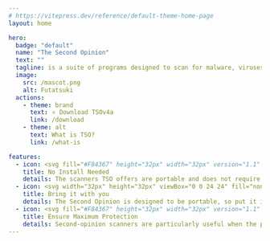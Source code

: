 ```yaml
---
# https://vitepress.dev/reference/default-theme-home-page
layout: home

hero:
  badge: "default"
  name: "The Second Opinion" 
  text: ""
  tagline: is a suite of programs designed to scan for malware, viruses, trojans, and many more for your PC.
  image:
    src: /mascot.png
    alt: Futatsuki
  actions:
    - theme: brand
      text: ⭐ Download TSOv4a
      link: /download
    - theme: alt
      text: What is TSO?
      link: /what-is

features:
  - icon: <svg fill="#F84367" height="32px" width="32px" version="1.1" xmlns="http://www.w3.org/2000/svg" xmlns:xlink="http://www.w3.org/1999/xlink" viewBox="0 0 24 24" enable-background="new 0 0 24 24" xml:space="preserve" stroke="#F84367" stroke-width="0.00024000000000000003"><g id="SVGRepo_bgCarrier" stroke-width="0"></g><g id="SVGRepo_tracerCarrier" stroke-linecap="round" stroke-linejoin="round" stroke="#CCCCCC" stroke-width="0.9600000000000002"></g><g id="SVGRepo_iconCarrier"> <g id="install"> <path d="M12,21.5l-8-4.7v-3.8l-4-2.4l5-4.7l7-3.3l7.2,3.3l4.8,4.7l-4,2.3v3.8L12,21.5z M13,12.2V19l5-3v-2l-2.1,1.2L13,12.2z M6,16 l5,3v-6.8l-3.1,3L6,14V16z M13.4,10.5l2.9,2.7l5.2-3.1l-3-2.8L13.4,10.5z M2.6,10.1l5.1,3.1l2.9-2.7L5.5,7.3L2.6,10.1z M7.1,6.5 l4.9,3l4.9-3L12,4.1L7.1,6.5z"></path> </g> </g></svg>
    title: No Install Needed
    details: The scanners TSO offers are portable and does not require installing. (except for one lol)
  - icon: <svg width="32px" height="32px" viewBox="0 0 24 24" fill="none" xmlns="http://www.w3.org/2000/svg" stroke="#ffffff"><g id="SVGRepo_bgCarrier" stroke-width="0"></g><g id="SVGRepo_tracerCarrier" stroke-linecap="round" stroke-linejoin="round"></g><g id="SVGRepo_iconCarrier"> <path d="M17 10V4.6C17 4.03995 17 3.75992 16.891 3.54601C16.7951 3.35785 16.6422 3.20487 16.454 3.10899C16.2401 3 15.9601 3 15.4 3H8.6C8.03995 3 7.75992 3 7.54601 3.10899C7.35785 3.20487 7.20487 3.35785 7.10899 3.54601C7 3.75992 7 4.03995 7 4.6V10M10.5 7V6M13.5 7V6M11.4 21H12.6C14.8402 21 15.9603 21 16.816 20.564C17.5686 20.1805 18.1805 19.5686 18.564 18.816C19 17.9603 19 16.8402 19 14.6V11.6C19 11.0399 19 10.7599 18.891 10.546C18.7951 10.3578 18.6422 10.2049 18.454 10.109C18.2401 10 17.9601 10 17.4 10H6.6C6.03995 10 5.75992 10 5.54601 10.109C5.35785 10.2049 5.20487 10.3578 5.10899 10.546C5 10.7599 5 11.0399 5 11.6V14.6C5 16.8402 5 17.9603 5.43597 18.816C5.81947 19.5686 6.43139 20.1805 7.18404 20.564C8.03968 21 9.15979 21 11.4 21Z" stroke="#F84367" stroke-width="2" stroke-linecap="round" stroke-linejoin="round"></path> </g></svg>
    title: Bring it with you
    details: The Second Opinion is designed to be portable, so put it in a thumb drive and carry it around with you!
  - icon: <svg fill="#F84367" height="32px" width="32px" version="1.1" id="Layer_1" xmlns="http://www.w3.org/2000/svg" xmlns:xlink="http://www.w3.org/1999/xlink" viewBox="0 0 512 512" xml:space="preserve"><g id="SVGRepo_bgCarrier" stroke-width="0"></g><g id="SVGRepo_tracerCarrier" stroke-linecap="round" stroke-linejoin="round"></g><g id="SVGRepo_iconCarrier"> <g> <g> <g> <path d="M452.184,64.414l-13.12-2.624C378.866,49.751,320.505,29.724,265.538,2.251c-6.004-3.001-13.071-3.001-19.075,0 C191.478,29.733,133.136,49.754,72.938,61.79l-13.121,2.624c-9.972,1.994-17.149,10.75-17.149,20.919v78.549 c0,91.952,36.531,180.151,101.544,245.165l96.704,96.704c8.331,8.331,21.839,8.331,30.17,0l96.704-96.704 c65.014-65.014,101.544-153.213,101.544-245.165V85.333C469.333,75.164,462.156,66.409,452.184,64.414z M426.667,163.883 c0,80.636-32.036,157.983-89.048,214.995L256,460.497l-81.619-81.619c-57.012-57.012-89.048-134.359-89.048-214.995v-61.072 C144.359,90.665,201.669,71.279,256,45.097c54.318,26.174,111.642,45.564,170.667,57.714V163.883z"></path> <path d="M234.671,106.662c0,11.776,9.557,21.333,21.333,21.333s21.333-9.557,21.333-21.333s-9.557-21.333-21.333-21.333 S234.671,94.886,234.671,106.662z"></path> <path d="M256.004,170.662c-11.776,0-21.333,9.557-21.333,21.333s9.557,21.333,21.333,21.333s21.333-9.557,21.333-21.333 S267.78,170.662,256.004,170.662z"></path> <path d="M256.004,255.996c-11.776,0-21.333,9.557-21.333,21.333s9.557,21.333,21.333,21.333s21.333-9.557,21.333-21.333 S267.78,255.996,256.004,255.996z"></path> <path d="M256.004,341.329c-11.776,0-21.333,9.557-21.333,21.333s9.557,21.333,21.333,21.333s21.333-9.557,21.333-21.333 S267.78,341.329,256.004,341.329z"></path> <path d="M213.338,298.662c-11.776,0-21.333,9.557-21.333,21.333s9.557,21.333,21.333,21.333s21.333-9.557,21.333-21.333 S225.114,298.662,213.338,298.662z"></path> <path d="M213.338,255.996c11.776,0,21.333-9.557,21.333-21.333s-9.557-21.333-21.333-21.333s-21.333,9.557-21.333,21.333 S201.562,255.996,213.338,255.996z"></path> <path d="M213.338,170.662c11.776,0,21.333-9.557,21.333-21.333s-9.557-21.333-21.333-21.333s-21.333,9.557-21.333,21.333 S201.562,170.662,213.338,170.662z"></path> <path d="M170.671,127.996c11.776,0,21.333-9.557,21.333-21.333s-9.557-21.333-21.333-21.333s-21.333,9.557-21.333,21.333 S158.895,127.996,170.671,127.996z"></path> <path d="M170.671,170.662c-11.776,0-21.333,9.557-21.333,21.333s9.557,21.333,21.333,21.333s21.333-9.557,21.333-21.333 S182.447,170.662,170.671,170.662z"></path> <path d="M170.671,255.996c-11.776,0-21.333,9.557-21.333,21.333s9.557,21.333,21.333,21.333s21.333-9.557,21.333-21.333 S182.447,255.996,170.671,255.996z"></path> <path d="M128.004,213.329c-11.776,0-21.333,9.557-21.333,21.333s9.557,21.333,21.333,21.333s21.333-9.557,21.333-21.333 S139.78,213.329,128.004,213.329z"></path> <path d="M128.004,170.662c11.776,0,21.333-9.557,21.333-21.333s-9.557-21.333-21.333-21.333s-21.333,9.557-21.333,21.333 S116.228,170.662,128.004,170.662z"></path> </g> </g> </g> </g></svg>
    title: Ensure Maximum Protection
    details: Second-opinion scanners are particularly useful when the primary antivirus fails to detect a suspected infection, has a high false-positive rate, or when the user simply wants to ensure maximum protection.
--- 
```

